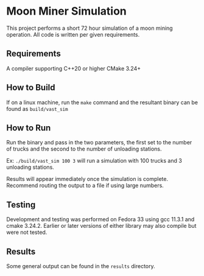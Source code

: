 # Moon Miner Simulation
This project performs a short 72 hour simulation of a moon mining operation. All code is written per given requirements.
## Requirements
A compiler supporting C++20 or higher
CMake 3.24+

## How to Build
If on a linux machine, run the `make` command and the resultant binary can be found as `build/vast_sim`

## How to Run
Run the binary and pass in the two parameters, the first set to the number of trucks and the second to the number of unloading stations.

Ex: `./build/vast_sim 100 3` will run a simulation with 100 trucks and 3 unloading stations.

Results will appear immediately once the simulation is complete. Recommend routing the output to a file if using large numbers.

## Testing
Development and testing was performed on Fedora 33 using gcc 11.3.1 and cmake 3.24.2. Earlier or later versions of either library may also compile but were not tested.

## Results
Some general output can be found in the `results` directory.